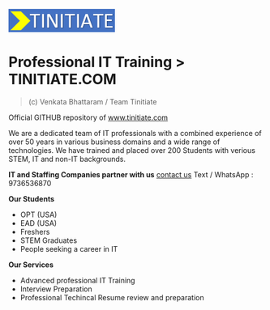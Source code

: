 ![tinitiate.com](images/logo_tinitiate.png)

# Professional IT Training > TINITIATE.COM
> (c) Venkata Bhattaram / Team Tinitiate

Official GITHUB repository of www.tinitiate.com

We are a dedicated team of IT professionals with a combined experience of over 50 years in various business domains and a wide range of technologies.
We have trained and placed over 200 Students with verious STEM, IT and non-IT backgrounds.

**IT and Staffing Companies partner with us** [contact us](https://docs.google.com/forms/d/e/1FAIpQLScuroC1zbuJWniiGF3spFQELdZPOrWtQ3R1pPKSgfSJoZjkNA/viewform)
Text / WhatsApp : 9736536870

**Our Students**
* OPT (USA)
* EAD (USA)
* Freshers
* STEM Graduates
* People seeking a career in IT

**Our Services**
* Advanced professional IT Training
* Interview Preparation
* Professional Techincal Resume review and preparation
